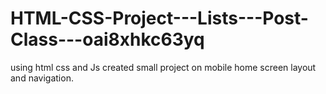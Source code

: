 # HTML-CSS-Project---Lists---Post-Class---oai8xhkc63yq
using html css and Js created small project on mobile home screen layout and navigation.
